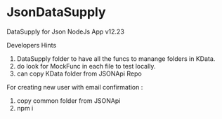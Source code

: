 # JsonDataSupply
DataSupply for Json NodeJs App v12.23

Developers Hints

1.  DataSupply folder to have all the funcs to manange folders in KData.
2.  do look for MockFunc in each file to test locally.
3.  can copy KData folder from JSONApi Repo

For creating new user with email confirmation :

1.  copy common folder from JSONApi
2.  npm i
